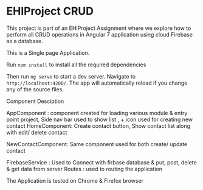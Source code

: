 # EHIProject CRUD

This project is part of an EHIProject Assignment where we explore how to perform all CRUD operations in Angular 7 application using cloud Firebase as a database.

This is a Single page Application.



Run `npm install` to install all the required dependencies

Then run `ng serve` to start a dev server.
Navigate to `http://localhost:4200/`. The app will automatically reload if you change any of the source files.

Component Desciption

AppComponent : component created for loading various module & entry point project,
                Side nav bar used to show list , + icon used for creating new contact
HomeComponent: Create contact button, Show contact list along with edit/ delete contact

NewContactComponent: Same component used for both create/ update contact

FirebaseService : Used to Connect with firbase database & put, post, delete & get  data from server 
Routes : used to routing the application

The Application is tested on Chrome & Firefox browser
